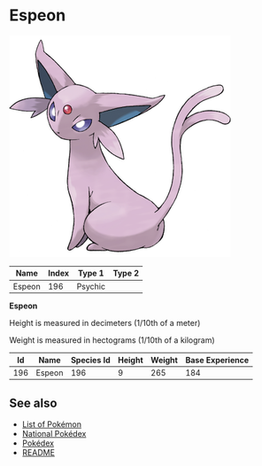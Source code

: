 # Espeon


![Espeon](images/196.png)

| **Name** | **Index** | **Type 1** | **Type 2** |
|----|----|----|----|
| Espeon | 196 | Psychic  |  |

**Espeon** 


Height is measured in decimeters (1/10th of a meter)

Weight is measured in hectograms (1/10th of a kilogram)

| **Id** | **Name** | **Species Id** | **Height** | **Weight** | **Base Experience** |
|--------|----------|----------------|------------|------------|---------------------|
| 196 | Espeon | 196 | 9 | 265 | 184 |


## See also

- [List of Pokémon](../pokemon.md)
- [National Pokédex](../national_pokedex.md)
- [Pokédex](../pokedex.md)
- [README](../README.md)
